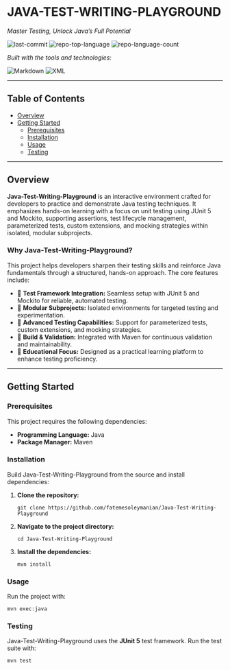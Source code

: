 
# JAVA-TEST-WRITING-PLAYGROUND  
*Master Testing, Unlock Java’s Full Potential*

![last-commit](https://img.shields.io/github/last-commit/fatemesoleymanian/Java-Test-Writing-Playground?style=flat&logo=git&logoColor=white&color=0080ff)
![repo-top-language](https://img.shields.io/github/languages/top/fatemesoleymanian/Java-Test-Writing-Playground?style=flat&color=0080ff)
![repo-language-count](https://img.shields.io/github/languages/count/fatemesoleymanian/Java-Test-Writing-Playground?style=flat&color=0080ff)

*Built with the tools and technologies:*

![Markdown](https://img.shields.io/badge/Markdown-000000.svg?style=flat&logo=Markdown&logoColor=white)
![XML](https://img.shields.io/badge/XML-005FAD.svg?style=flat&logo=XML&logoColor=white)


---

## Table of Contents

- [Overview](#overview)
- [Getting Started](#getting-started)
  - [Prerequisites](#prerequisites)
  - [Installation](#installation)
  - [Usage](#usage)
  - [Testing](#testing)

---

## Overview

**Java-Test-Writing-Playground** is an interactive environment crafted for developers to practice and demonstrate Java testing techniques. It emphasizes hands-on learning with a focus on unit testing using JUnit 5 and Mockito, supporting assertions, test lifecycle management, parameterized tests, custom extensions, and mocking strategies within isolated, modular subprojects.

### Why Java-Test-Writing-Playground?

This project helps developers sharpen their testing skills and reinforce Java fundamentals through a structured, hands-on approach. The core features include:

- 🧪 **Test Framework Integration:** Seamless setup with JUnit 5 and Mockito for reliable, automated testing.
- 🧩 **Modular Subprojects:** Isolated environments for targeted testing and experimentation.
- 🚀 **Advanced Testing Capabilities:** Support for parameterized tests, custom extensions, and mocking strategies.
- 🔧 **Build & Validation:** Integrated with Maven for continuous validation and maintainability.
- 🎯 **Educational Focus:** Designed as a practical learning platform to enhance testing proficiency.

---

## Getting Started

### Prerequisites

This project requires the following dependencies:

- **Programming Language:** Java  
- **Package Manager:** Maven

### Installation

Build Java-Test-Writing-Playground from the source and install dependencies:

1. **Clone the repository:**
   ```
   git clone https://github.com/fatemesoleymanian/Java-Test-Writing-Playground
   ```

2. **Navigate to the project directory:**

   ```
   cd Java-Test-Writing-Playground
   ```

3. **Install the dependencies:**

   ```
   mvn install
   ```

### Usage

Run the project with:

```
mvn exec:java
```

### Testing

Java-Test-Writing-Playground uses the **JUnit 5** test framework. Run the test suite with:

```
mvn test
```

